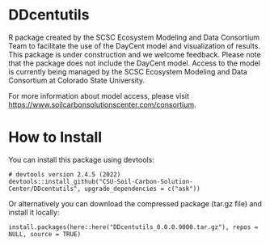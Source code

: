 # DDcentutils

R package created by the SCSC Ecosystem Modeling and Data Consortium Team to facilitate the use of the DayCent model and visualization of results. 
This package is under construction and we welcome feedback. 
Please note that the package does not include the DayCent model. Access to the model is currently being managed by the SCSC Ecosystem Modeling and Data Consortium at Colorado State University.

For more information about model access, please visit https://www.soilcarbonsolutionscenter.com/consortium.


# How to Install

You can install this package using devtools:
```{r}
# devtools version 2.4.5 (2022)
devtools::install_github("CSU-Soil-Carbon-Solution-Center/DDcentutils", upgrade_dependencies = c("ask"))
```

Or alternatively you can download the compressed package (tar.gz file) and install it locally:
```{r}
install.packages(here::here("DDcentutils_0.0.0.9000.tar.gz"), repos = NULL, source = TRUE)
```

